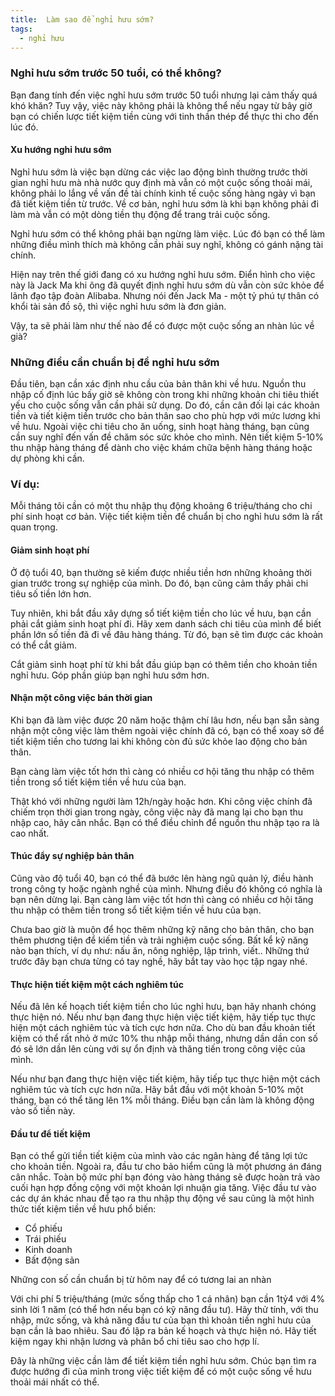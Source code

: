 ```yaml
---
title:  Làm sao để nghỉ hưu sớm?
tags:
  - nghỉ hưu
---
```


### Nghỉ hưu sớm trước 50 tuổi, có thể không?

<!--more-->

Bạn đang tính đến việc nghỉ hưu sớm trước 50 tuổi nhưng lại cảm thấy quá khó khăn? Tuy vậy, việc này không phải là không thể nếu ngay từ bây giờ bạn có chiến lược tiết kiệm tiền cùng với tinh thần thép để thực thi cho đến lúc đó.

#### Xu hướng nghỉ hưu sớm

Nghỉ hưu sớm là việc bạn dừng các việc lao động bình thường trước thời gian nghỉ hưu mà nhà nước quy định mà vẫn có một cuộc sống thoải mái, không phải lo lắng về vấn đề tài chính kinh tế cuộc sống hàng ngày vì bạn đã tiết kiệm tiền từ trước. Về cơ bản, nghỉ hưu sớm là khi bạn không phải đi làm mà vẫn có một dòng tiền thụ động để trang trải cuộc sống.

Nghỉ hưu sớm có thể không phải bạn ngừng làm việc. Lúc đó bạn có thể làm những điều mình thích mà không cần phải suy nghĩ, không có gánh nặng tài chính. 

Hiện nay trên thế giới đang có xu hướng nghỉ hưu sớm. Điển hình cho việc này là Jack Ma khi ông đã quyết định nghỉ hưu sớm dù vẫn còn sức khỏe để lãnh đạo tập đoàn Alibaba. Nhưng nói đến Jack Ma - một tỷ phú tự thân có khổi tài sản đồ sộ, thì việc nghỉ hưu sớm là đơn giản.

 Vậy, ta sẽ phải làm như thế nào để có được một cuộc sống an nhàn lúc về già?

### Những điều cần chuẩn bị để nghỉ hưu sớm

Đầu tiên, bạn cần xác định nhu cầu của bản thân khi về hưu. Nguồn thu nhập cố định lúc bấy giờ sẽ không còn trong khi những khoản chi tiêu thiết yếu cho cuộc sống vẫn cần phải sử dụng. Do đó, cần cân đối lại các khoản tiền và tiết kiệm tiền trước cho bản thân sao cho phù hợp với mức lương khi về hưu. Ngoài việc chi tiêu cho ăn uống, sinh hoạt hàng tháng, bạn cũng cần suy nghĩ đến vấn đề chăm sóc sức khỏe cho mình. Nên tiết kiệm 5-10% thu nhập hàng tháng  để dành cho việc khám chữa bệnh hàng tháng hoặc dự phòng khi cần.

### Ví dụ: 

Mỗi tháng tôi cần có một thu nhập thụ động khoảng 6 triệu/tháng cho chi phí sinh hoạt cơ bản. Việc tiết kiệm tiền để chuẩn bị cho nghỉ hưu sớm là rất quan trọng.

#### Giảm sinh hoạt phí

Ở độ tuổi 40, bạn thường sẽ kiếm được nhiều tiền hơn những khoảng thời gian trước trong sự nghiệp của mình. Do đó, bạn cũng cảm thấy phải chi tiêu số tiền lớn hơn.

Tuy nhiên, khi bắt đầu xây dựng sổ tiết kiệm tiền cho lúc về hưu, bạn cần phải cắt giảm sinh hoạt phí đi. Hãy xem danh sách chi tiêu của mình để biết phần lớn số tiền đã đi về đâu hàng tháng. Từ đó, bạn sẽ tìm được các khoản có thể cắt giảm.

Cắt giảm sinh hoạt phí từ khi bắt đầu giúp bạn có thêm tiền cho khoản tiền nghỉ hưu. Góp phần giúp bạn nghỉ hưu sớm hơn.

#### Nhận một công việc bán thời gian

Khi bạn đã làm việc được 20 năm hoặc thậm chí lâu hơn, nếu bạn sẵn sàng nhận một công việc làm thêm ngoài việc chính đã có, bạn có thể xoay sở để tiết kiệm tiền cho tương lai khi không còn đủ sức khỏe lao động cho bản thân.

Bạn càng làm việc tốt hơn thì càng có nhiều cơ hội tăng thu nhập có thêm tiền trong sổ tiết kiệm tiền về hưu của bạn.

Thật khó với những người làm 12h/ngày hoặc hơn. Khi công việc chính đã chiếm trọn thời gian trong ngày, công việc này đã mang lại cho bạn thu nhập cao, hãy cân nhắc. Bạn có thể điều chỉnh để nguồn thu nhập tạo ra là cao nhất.

#### Thúc đẩy sự nghiệp bản thân

Cũng vào độ tuổi 40, bạn có thể đã bước lên hàng ngũ quản lý, điều hành trong công ty hoặc ngành nghề của mình. Nhưng điều đó không có nghĩa là bạn nên dừng lại. Bạn càng làm việc tốt hơn thì càng có nhiều cơ hội tăng thu nhập có thêm tiền trong sổ tiết kiệm tiền về hưu của bạn.

Chưa bao giờ là muộn để học thêm những kỹ năng cho bản thân, cho bạn thêm phương tiện để kiếm tiền và trải nghiệm cuộc sống. Bất kể kỹ năng nào bạn thích, ví dụ như: nấu ăn, nông nghiệp, lập trình, viết.. Những thứ trước đây bạn chưa từng có tay nghề, hãy bắt tay vào học tập ngay nhé.

#### Thực hiện tiết kiệm một cách nghiêm túc

Nếu đã lên kế hoạch tiết kiệm tiền cho lúc nghỉ hưu, bạn hãy nhanh chóng thực hiện nó. Nếu như bạn đang thực hiện việc tiết kiệm, hãy tiếp tục thực hiện một cách nghiêm túc và tích cực hơn nữa. Cho dù ban đầu khoản tiết kiệm có thể rất nhỏ ở mức 10% thu nhập mỗi tháng, nhưng dần dần con số đó sẽ lớn dần lên cùng với sự ổn định và thăng tiến trong công việc của mình.

Nếu như bạn đang thực hiện việc tiết kiệm, hãy tiếp tục thực hiện một cách nghiêm túc và tích cực hơn nữa. Hãy bắt đầu với một khoản 5-10% một tháng, bạn có thể tăng lên 1% mỗi tháng. Điều bạn cần làm là không động vào số tiền này.

#### Đầu tư để tiết kiệm

Bạn có thể gửi tiền tiết kiệm của mình vào các ngân hàng để tăng lợi tức cho khoản tiền. Ngoài ra, đầu tư cho bảo hiểm cũng là một phương án đáng cân nhắc. Toàn bộ mức phí bạn đóng vào hàng tháng sẽ được hoàn trả vào cuối hạn hợp đồng cộng với một khoản lợi nhuận gia tăng. Việc đầu tư vào các dự án khác nhau để tạo ra thu nhập thụ động về sau cũng là một hình thức tiết kiệm tiền về hưu phổ biến:

* Cổ phiếu
* Trái phiếu
* Kinh doanh
* Bất động sản

Những con số cần chuẩn bị từ hôm nay để có tương lai an nhàn

Với chi phí 5 triệu/tháng (mức sống thấp cho 1 cá nhân) bạn cần 1tỷ4 với 4% sinh lời 1 năm (có thể hơn nếu bạn có kỹ năng đầu tư). Hãy thử tính, với thu nhập, mức sống, và khả năng đầu tư của bạn thì khoản tiền nghỉ hưu của bạn cần là bao nhiêu. Sau đó lập ra bản kế hoạch và thực hiện nó. Hãy tiết kiệm ngay khi nhận lương và phân bổ chi tiêu sao cho hợp lí.

Đây là những việc cần làm để tiết kiệm tiền nghỉ hưu sớm. Chúc bạn tìm ra được hướng đi của mình trong việc tiết kiệm để có một cuộc sống về hưu thoải mái nhất có thể.
